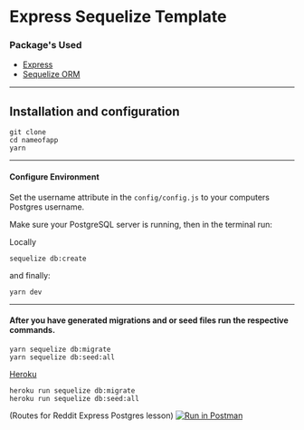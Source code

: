 # Express Sequelize Template

### Package's Used

- [Express](https://expressjs.com/)
- [Sequelize ORM](https://sequelize.org/v5/manual/migrations.html)

---

## Installation and configuration

```
git clone
cd nameofapp
yarn
```

---

#### Configure Environment

Set the username attribute in the `config/config.js` to your computers Postgres username.

Make sure your PostgreSQL server is running, then in the terminal run:

Locally

```
sequelize db:create
```

and finally:

```
yarn dev
```

---

#### After you have generated migrations and or seed files run the respective commands.

```
yarn sequelize db:migrate
yarn sequelize db:seed:all
```

[Heroku](https://id.heroku.com/login)

```
heroku run sequelize db:migrate
heroku run sequelize db:seed:all
```


(Routes for Reddit Express Postgres lesson)
[![Run in Postman](https://run.pstmn.io/button.svg)](https://app.getpostman.com/run-collection/9c1cd960ef32a75fec0d)
